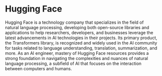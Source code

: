 # Hugging Face

Hugging Face is a technology company that specializes in the field of natural language processing, developing both open-source libraries and applications to help researchers, developers, and businesses leverage the latest advancements in AI technologies in their projects. Its primary product, the Transformers library, is recognized and widely used in the AI community for tasks related to language understanding, translation, summarization, and more. As an AI engineer, mastery of Hugging Face resources provides a strong foundation in navigating the complexities and nuances of natural language processing, a subfield of AI that focuses on the interaction between computers and humans.